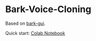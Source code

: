 # Bark-Voice-Cloning

Based on [bark-gui](https://github.com/C0untFloyd/bark-gui).

Quick start: [Colab Notebook](https://github.com/KevinWang676/Bark-Voice-Cloning/blob/main/Bark_Voice_Cloning.ipynb)
